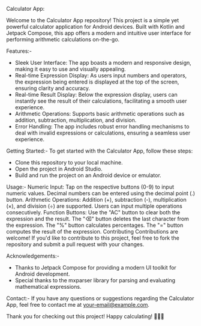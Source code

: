 Calculator App:

Welcome to the Calculator App repository! This project is a simple yet powerful calculator application for Android devices. 
Built with Kotlin and Jetpack Compose, this app offers a modern and intuitive user interface for performing arithmetic calculations on-the-go.

Features:-
- Sleek User Interface: The app boasts a modern and responsive design, making it easy to use and visually appealing.
- Real-time Expression Display: As users input numbers and operators, the expression being entered is displayed at the top of the screen, ensuring clarity and accuracy.
- Real-time Result Display: Below the expression display, users can instantly see the result of their calculations, facilitating a smooth user experience.
- Arithmetic Operations: Supports basic arithmetic operations such as addition, subtraction, multiplication, and division.
- Error Handling: The app includes robust error handling mechanisms to deal with invalid expressions or calculations, ensuring a seamless user experience.

Getting Started:-
To get started with the Calculator App, follow these steps:
- Clone this repository to your local machine.
- Open the project in Android Studio.
- Build and run the project on an Android device or emulator.


Usage:-
Numeric Input: Tap on the respective buttons (0-9) to input numeric values. Decimal numbers can be entered using the decimal point (.) button.
Arithmetic Operations: Addition (+), subtraction (-), multiplication (×), and division (÷) are supported. Users can input multiple operations consecutively.
Function Buttons: Use the "AC" button to clear both the expression and the result. The "⌫" button deletes the last character from the expression. The "%" button calculates percentages. The "=" button computes the result of the expression.
Contributing
Contributions are welcome! If you'd like to contribute to this project, feel free to fork the repository and submit a pull request with your changes.

Acknowledgements:-
- Thanks to Jetpack Compose for providing a modern UI toolkit for Android development.
- Special thanks to the mxparser library for parsing and evaluating mathematical expressions.
  
Contact:-
If you have any questions or suggestions regarding the Calculator App, feel free to contact me at your-email@example.com.

Thank you for checking out this project! Happy calculating! 🚀📱✨
